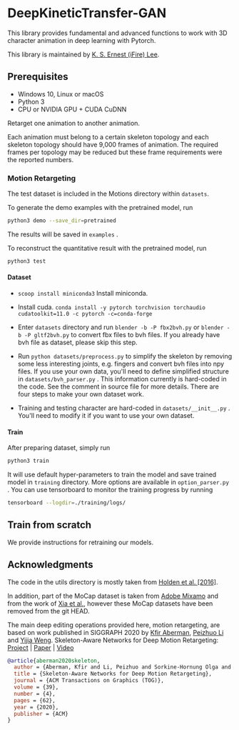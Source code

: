 # DeepKineticTransfer-GAN

This library provides fundamental and advanced functions to work with 3D character animation in deep learning with Pytorch.

This library is maintained by [K. S. Ernest (iFire) Lee](https://github.com/fire).

## Prerequisites

* Windows 10, Linux or macOS
* Python 3
* CPU or NVIDIA GPU + CUDA CuDNN

Retarget one animation to another animation. 

Each animation must belong to a certain skeleton topology and each skeleton topology should have 9,000 frames of animation. The required frames per topology may be reduced but these frame requirements were the reported numbers.

### Motion Retargeting

The test dataset is included in the Motions directory within `datasets`.

To generate the demo examples with the pretrained model, run

```bash
python3 demo --save_dir=pretrained
```

The results will be saved in `examples` .

To reconstruct the quantitative result with the pretrained model, run

``` bash
python3 test
```

#### Dataset

* `scoop install miniconda3` Install miniconda.

* Install cuda. `conda install -y pytorch torchvision torchaudio cudatoolkit=11.0 -c pytorch -c=conda-forge`

* Enter `datasets` directory and run `blender -b -P fbx2bvh.py` or `blender -b -P gltf2bvh.py` to convert fbx files to bvh files. If you already have bvh file as dataset, please skip this step.

* Run `python datasets/preprocess.py` to simplify the skeleton by removing some less interesting joints, e.g. fingers and convert bvh files into npy files. If you use your own data, you'll need to define simplified structure in `datasets/bvh_parser.py` . This information currently is hard-coded in the code. See the comment in source file for more details. There are four steps to make your own dataset work.

* Training and testing character are hard-coded in `datasets/__init__.py` . You'll need to modify it if you want to use your own dataset.

#### Train

After preparing dataset, simply run 

``` bash
python3 train
```

It will use default hyper-parameters to train the model and save trained model in `training` directory. More options are available in `option_parser.py` . You can use tensorboard to monitor the training progress by running

``` bash
tensorboard --logdir=./training/logs/
```

## Train from scratch

We provide instructions for retraining our models.

## Acknowledgments

The code in the utils directory is mostly taken from [Holden et al. [2016]](http://theorangeduck.com/page/deep-learning-framework-character-motion-synthesis-and-editing).  

In addition, part of the MoCap dataset is taken from [Adobe Mixamo](https://www.mixamo.com/) and from the work of [Xia et al.](http://faculty.cs.tamu.edu/jchai/projects/SIG15/style-final.pdf), however these MoCap datasets have been removed from the git HEAD.

The main deep editing operations provided here, motion retargeting, are based on work published in SIGGRAPH 2020 by [Kfir Aberman](https://kfiraberman.github.io), [Peizhuo Li](https://peizhuoli.github.io/) and [Yijia Weng](https://halfsummer11.github.io/). Skeleton-Aware Networks for Deep Motion Retargeting: [Project](https://deepmotionediting.github.io/retargeting) | [Paper](https://arxiv.org/abs/2005.05732) |
[Video](https://www.youtube.com/watch?v=ym8Tnmiz5N8)

``` bibtex
@article{aberman2020skeleton,
  author = {Aberman, Kfir and Li, Peizhuo and Sorkine-Hornung Olga and Lischinski, Dani and Cohen-Or, Daniel and Chen, Baoquan},
  title = {Skeleton-Aware Networks for Deep Motion Retargeting},
  journal = {ACM Transactions on Graphics (TOG)},
  volume = {39},
  number = {4},
  pages = {62},
  year = {2020},
  publisher = {ACM}
}
```
